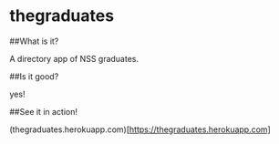 # thegraduates

##What is it?

A directory app of NSS graduates.

##Is it good?

yes!



##See it in action!

(thegraduates.herokuapp.com)[https://thegraduates.herokuapp.com]
